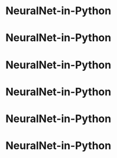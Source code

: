# NeuralNet-in-Python
# NeuralNet-in-Python
# NeuralNet-in-Python
# NeuralNet-in-Python
# NeuralNet-in-Python
# NeuralNet-in-Python
